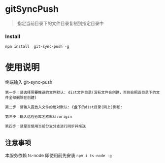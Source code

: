 # gitSyncPush
> 指定当前目录下的文件目录复制到指定目录中

### **Install**
```
npm install  git-sync-push -g
```
# 使用说明
终端输入 git-sync-push
```
第一步：请选择需要推送的文件默认: dist文件目录(没有文件会创建，否则会把该目录下的文件全部删除在创建)
```
```
第二步：请输入要放入文件的绝对默认: C盘下的dist目录(同上)例如:
```
```
第三步：输入远程仓库名称默认:origin
```
```
第四步：请是否使用当前分支分支进行同步并推送
```
## 注意事项

本服务依赖 ts-node 即使用前先安装 `npm i ts-node -g`